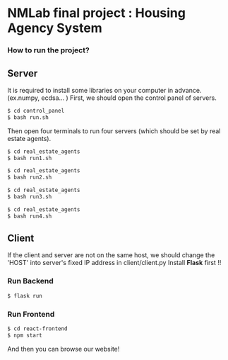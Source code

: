 # NMLab final project : Housing Agency System

### How to run the project?

## Server
It is required to install some libraries on your computer in advance. (ex.numpy, ecdsa... )
First, we should open the control panel of servers.
```bash
$ cd control_panel
$ bash run.sh
```

Then open four terminals to run four servers (which should be set by real estate agents).
```bash
$ cd real_estate_agents
$ bash run1.sh
```
```bash
$ cd real_estate_agents
$ bash run2.sh
```
```bash
$ cd real_estate_agents
$ bash run3.sh
```
```bash
$ cd real_estate_agents
$ bash run4.sh
```

## Client
If the client and server are not on the same host, we should change the 'HOST' into server's fixed IP address in client/client.py
Install **Flask** first !!

### Run Backend
```bash
$ flask run 
```

### Run Frontend
```bash
$ cd react-frontend
$ npm start
```
And then you can browse our website!
